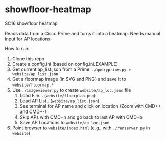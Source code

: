 # showfloor-heatmap
SC16 showfloor heatmap

Reads data from a Cisco Prime and turns it into a heatmap. Needs manual input for AP locations

How to run:

1. Clone this repo
2. Create a config.ini (based on config.ini.EXAMPLE)
3. Get current ap_list.json from a Prime: `./queryprime.py > website/ap_list.json`
4. Get a floormap image (in SVG and PNG) and save it to `website/floormap.*`
5. Use `./imageviewer.py` to create `website/ap_loc.json` file
   1. Load File... (`website/floorplan.png`)
   2. Load AP List.. (`website/ap_list.json`)
   3. See terminal for AP name and click on location (Zoom with CMD++ and CMD+-)
   4. Skip APs with CMD+n and go back to last AP with CMD+b
   5. Save AP Locations to `website/ap_loc.json`
6. Point browser to `website/index.html` (e.g., with `./runserver.py` in `website`)

